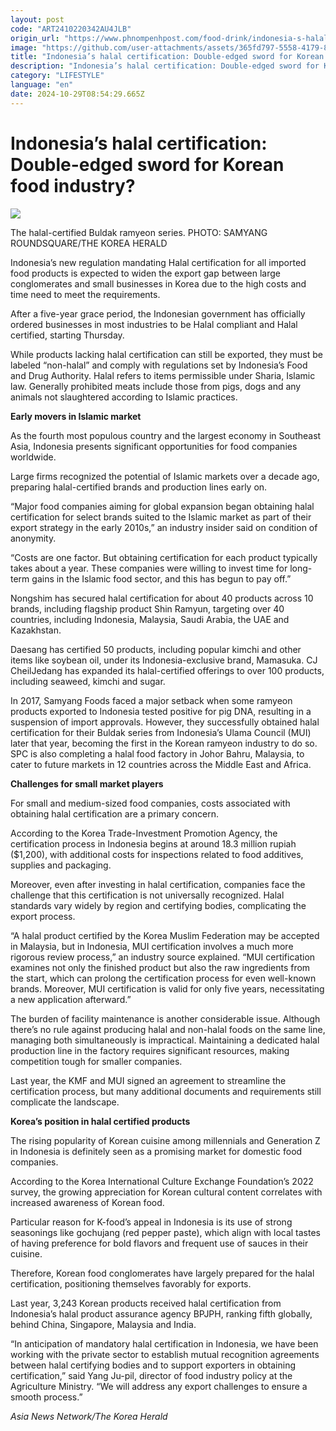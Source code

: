 ```yaml
---
layout: post
code: "ART2410220342AU4JLB"
origin_url: "https://www.phnompenhpost.com/food-drink/indonesia-s-halal-certification-double-edged-sword-for-korean-food-industry-"
image: "https://github.com/user-attachments/assets/365fd797-5558-4179-8877-847d59f19afa"
title: "Indonesia’s halal certification: Double-edged sword for Korean food industry?"
description: "​​Indonesia’s halal certification: Double-edged sword for Korean food industry?​"
category: "LIFESTYLE"
language: "en"
date: 2024-10-29T08:54:29.665Z
---
```


# Indonesia’s halal certification: Double-edged sword for Korean food industry?

![](https://github.com/user-attachments/assets/e34b8e47-fab6-415b-8d24-c3be502d2c27)

The halal-certified Buldak ramyeon series. PHOTO: SAMYANG ROUNDSQUARE/THE KOREA HERALD

Indonesia’s new regulation mandating Halal certification for all imported food products is expected to widen the export gap between large conglomerates and small businesses in Korea due to the high costs and time need to meet the requirements.

After a five-year grace period, the Indonesian government has officially ordered businesses in most industries to be Halal compliant and Halal certified, starting Thursday.

While products lacking halal certification can still be exported, they must be labeled “non-halal” and comply with regulations set by Indonesia’s Food and Drug Authority. Halal refers to items permissible under Sharia, Islamic law. Generally prohibited meats include those from pigs, dogs and any animals not slaughtered according to Islamic practices.

**Early movers in Islamic market**

As the fourth most populous country and the largest economy in Southeast Asia, Indonesia presents significant opportunities for food companies worldwide.

Large firms recognized the potential of Islamic markets over a decade ago, preparing halal-certified brands and production lines early on.

“Major food companies aiming for global expansion began obtaining halal certification for select brands suited to the Islamic market as part of their export strategy in the early 2010s,” an industry insider said on condition of anonymity.

“Costs are one factor. But obtaining certification for each product typically takes about a year. These companies were willing to invest time for long-term gains in the Islamic food sector, and this has begun to pay off.”

Nongshim has secured halal certification for about 40 products across 10 brands, including flagship product Shin Ramyun, targeting over 40 countries, including Indonesia, Malaysia, Saudi Arabia, the UAE and Kazakhstan.

Daesang has certified 50 products, including popular kimchi and other items like soybean oil, under its Indonesia-exclusive brand, Mamasuka. CJ CheilJedang has expanded its halal-certified offerings to over 100 products, including seaweed, kimchi and sugar.

In 2017, Samyang Foods faced a major setback when some ramyeon products exported to Indonesia tested positive for pig DNA, resulting in a suspension of import approvals. However, they successfully obtained halal certification for their Buldak series from Indonesia’s Ulama Council (MUI) later that year, becoming the first in the Korean ramyeon industry to do so. SPC is also completing a halal food factory in Johor Bahru, Malaysia, to cater to future markets in 12 countries across the Middle East and Africa.

**Challenges for small market players**

For small and medium-sized food companies, costs associated with obtaining halal certification are a primary concern.

According to the Korea Trade-Investment Promotion Agency, the certification process in Indonesia begins at around 18.3 million rupiah ($1,200), with additional costs for inspections related to food additives, supplies and packaging.

Moreover, even after investing in halal certification, companies face the challenge that this certification is not universally recognized. Halal standards vary widely by region and certifying bodies, complicating the export process.

“A halal product certified by the Korea Muslim Federation may be accepted in Malaysia, but in Indonesia, MUI certification involves a much more rigorous review process,” an industry source explained. “MUI certification examines not only the finished product but also the raw ingredients from the start, which can prolong the certification process for even well-known brands. Moreover, MUI certification is valid for only five years, necessitating a new application afterward.”

The burden of facility maintenance is another considerable issue. Although there’s no rule against producing halal and non-halal foods on the same line, managing both simultaneously is impractical. Maintaining a dedicated halal production line in the factory requires significant resources, making competition tough for smaller companies.

Last year, the KMF and MUI signed an agreement to streamline the certification process, but many additional documents and requirements still complicate the landscape.

**Korea’s position in halal certified products**

The rising popularity of Korean cuisine among millennials and Generation Z in Indonesia is definitely seen as a promising market for domestic food companies.

According to the Korea International Culture Exchange Foundation’s 2022 survey, the growing appreciation for Korean cultural content correlates with increased awareness of Korean food.

Particular reason for K-food’s appeal in Indonesia is its use of strong seasonings like gochujang (red pepper paste), which align with local tastes of having preference for bold flavors and frequent use of sauces in their cuisine.

Therefore, Korean food conglomerates have largely prepared for the halal certification, positioning themselves favorably for exports.

Last year, 3,243 Korean products received halal certification from Indonesia’s halal product assurance agency BPJPH, ranking fifth globally, behind China, Singapore, Malaysia and India.

“In anticipation of mandatory halal certification in Indonesia, we have been working with the private sector to establish mutual recognition agreements between halal certifying bodies and to support exporters in obtaining certification,” said Yang Ju-pil, director of food industry policy at the Agriculture Ministry. “We will address any export challenges to ensure a smooth process.”

_Asia News Network/The Korea Herald_